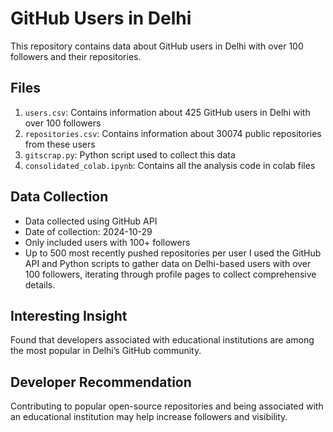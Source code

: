 # GitHub Users in Delhi

This repository contains data about GitHub users in Delhi with over 100 followers and their repositories.

## Files

1. `users.csv`: Contains information about 425 GitHub users in Delhi with over 100 followers
2. `repositories.csv`: Contains information about 30074 public repositories from these users
3. `gitscrap.py`: Python script used to collect this data
4. `consolidated_colab.ipynb`: Contains all the analysis code in colab files

## Data Collection

- Data collected using GitHub API
- Date of collection: 2024-10-29
- Only included users with 100+ followers
- Up to 500 most recently pushed repositories per user
I used the GitHub API and Python scripts to gather data on Delhi-based users with over 100 followers, iterating through profile pages to collect comprehensive details.

## Interesting Insight

Found that developers associated with educational institutions are among the most popular in Delhi’s GitHub community.

## Developer Recommendation

Contributing to popular open-source repositories and being associated with an educational institution may help increase followers and visibility.
